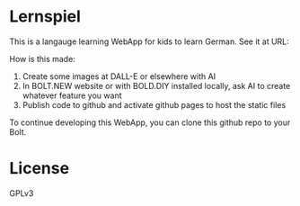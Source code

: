 # Lernspiel

This is a langauge learning WebApp for kids to learn German. See it at URL:


How is this made:
1. Create some images at DALL-E or elsewhere with AI
2. In BOLT.NEW website or with BOLD.DIY installed locally, ask AI to create whatever feature you want
3. Publish code to github and activate github pages to host the static files

To continue developing this WebApp, you can clone this github repo to your Bolt.

# License
GPLv3
